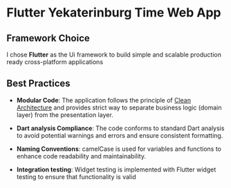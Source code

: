 # Flutter Yekaterinburg Time Web App

## Framework Choice
I chose **Flutter** as the Ui framework to build
simple and scalable production ready cross-platform applications

## Best Practices

- **Modular Code**: The application follows the principle of [Clean Architecture](https://www.geeksforgeeks.org/complete-guide-to-clean-architecture/)
and provides strict way to separate business logic (domain layer) from the presentation layer.

- **Dart analysis Compliance**: The code conforms to standard Dart analysis 
to avoid potential warnings and errors and ensure consistent formatting.

- **Naming Conventions**: camelCase is used for variables and functions
to enhance code readability and maintainability.

- **Integration testing**: Widget testing is implemented with
Flutter widget testing to ensure that functionality is valid
